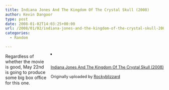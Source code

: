 ```yaml
---
title: Indiana Jones And The Kingdom Of The Crystal Skull (2008)
author: Kevin Dangoor
type: post
date: 2008-01-02T14:03:25+00:00
url: /2008/01/02/indiana-jones-and-the-kingdom-of-the-crystal-skull-2008/
categories:
  - Random

---
```

<div style="float: right; margin-left: 10px; margin-bottom: 10px;">
  <a href="http://www.flickr.com/photos/rockyblizzard/2100563217/" title="photo sharing"><img src="http://farm3.static.flickr.com/2253/2100563217_fc93dd3d48_m.jpg" alt="" style="border: solid 2px #000000;" /></a><br /> <br /> <span style="font-size: 0.9em; margin-top: 0px;"><br /> <a href="http://www.flickr.com/photos/rockyblizzard/2100563217/">Indiana Jones And The Kingdom Of The Crystal Skull (2008)</a><br /> <br /> Originally uploaded by <a href="http://www.flickr.com/people/rockyblizzard/">Rockyblizzard</a><br /> </span>
</div>

Regardless of whether the movie is good, May 22nd is going to produce some big box office for this one.
  
<br clear="all" />